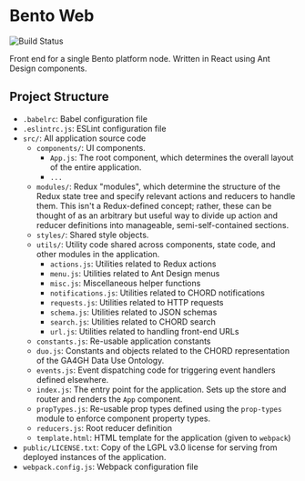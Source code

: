 # Bento Web

![Build Status](https://api.travis-ci.org/c3g/chord_web.svg?branch=master)

Front end for a single Bento platform node. Written in React using Ant Design 
components.

## Project Structure

  * `.babelrc`: Babel configuration file
  * `.eslintrc.js`: ESLint configuration file
  * `src/`: All application source code
    * `components/`: UI components. 
      * `App.js`: The root component, which determines the overall layout of 
                  the entire application.
      * `...`
    * `modules/`: Redux "modules", which determine the structure of the Redux 
                  state tree and specify relevant actions and reducers to 
                  handle them. This isn't a Redux-defined concept; rather,
                  these can be thought of as an arbitrary but useful way to
                  divide up action and reducer definitions into manageable,
                  semi-self-contained sections.
    * `styles/`: Shared style objects.
    * `utils/`: Utility code shared across components, state code, and other 
                modules in the application.
      * `actions.js`: Utilities related to Redux actions
      * `menu.js`: Utilities related to Ant Design menus
      * `misc.js`: Miscellaneous helper functions
      * `notifications.js`: Utilities related to CHORD notifications
      * `requests.js`: Utilities related to HTTP requests
      * `schema.js`: Utilities related to JSON schemas
      * `search.js`: Utilities related to CHORD search
      * `url.js`: Utilities related to handling front-end URLs
    * `constants.js`: Re-usable application constants
    * `duo.js`: Constants and objects related to the CHORD representation of
                the GA4GH Data Use Ontology.
    * `events.js`: Event dispatching code for triggering event handlers defined
                   elsewhere.
    * `index.js`: The entry point for the application. Sets up the store and
                  router and renders the `App` component.
    * `propTypes.js`: Re-usable prop types defined using the `prop-types`
                      module to enforce component property types.
    * `reducers.js`: Root reducer definition
    * `template.html`: HTML template for the application (given to `webpack`)
  * `public/LICENSE.txt`: Copy of the LGPL v3.0 license for serving from
                          deployed instances of the application.
  * `webpack.config.js`: Webpack configuration file
